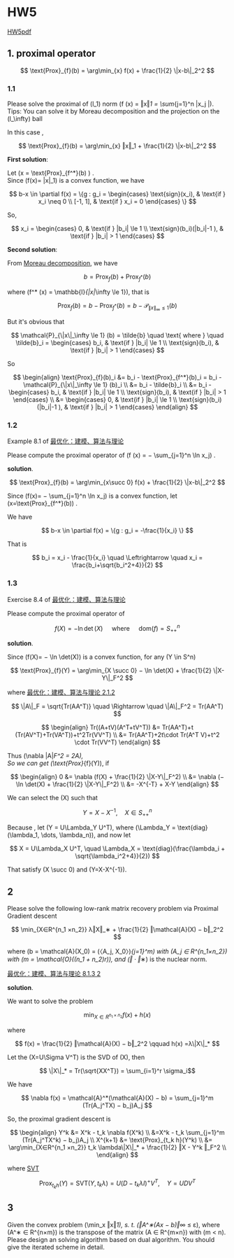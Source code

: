 # HW5

[HW5pdf](../HWpdf/Li%20-%20Homework%206%20of%20Optimization-2024”.pdf)


## 1. proximal operator

$$ \text{Prox}_{f}(b) = \arg\min_{x} f(x) + \frac{1}{2} \|x-b\|_2^2  $$

### 1.1

Please solve the proximal of \(l_1\) norm \(f (x) = ‖x‖_1 = \sum_{j=1}^n |x_j |\).    
Tips: You can solve it by Moreau decomposition and the projection on the \(l_\infty\) ball


In this case ,

$$ \text{Prox}_{f}(b) = \arg\min_{x} ‖x‖_1 + \frac{1}{2} \|x-b\|_2^2  $$

**First solution**:

Let \(x = \text{Prox}_{f^*}(b) \) .        
Since \(f(x)= \|x\|_1\) is a convex function, we have 

$$ b-x \in \partial f(x) = \{g : g_i = \begin{cases}
    \text{sign}(x_i), & \text{if } x_i \neq 0 \\
    [-1, 1], & \text{if } x_i = 0
\end{cases} \} $$

So, 

$$ x_i = \begin{cases}
    0, & \text{if } |b_i| \le 1 \\
    \text{sign}(b_i)(|b_i|-1 ), & \text{if } |b_i| > 1
\end{cases} $$


**Second solution**:

From [Moreau decomposition](../Algorithms/Proximal.md#moreau-decomposition), we have 

$$ b = \text{Prox}_{f}(b) + \text{Prox}_{f^*}(b) $$

where \(f^* (x) = \mathbb{I}_{\|x\|_\infty \le 1}\), that is

$$ \text{Prox}_{f}(b) = b - \text{Prox}_{f^*}(b) = b-\mathcal{P}_{\|x\|_\infty \le 1} (b) $$

But it's obvious that 

$$ \mathcal{P}_{\|x\|_\infty \le 1} (b) = \tilde{b} \quad \text{  where  } \quad \tilde{b}_i = \begin{cases}
    b_i, & \text{if } |b_i| \le 1 \\
    \text{sign}(b_i), & \text{if } |b_i| > 1
\end{cases} $$

So

$$ \begin{align}
    \text{Prox}_{f}(b)_i &= b_i - \text{Prox}_{f^*}(b)_i 
    = b_i - \mathcal{P}_{\|x\|_\infty \le 1} (b)_i         \\
    &= b_i - \tilde{b}_i    \\
    &= b_i - \begin{cases}
        b_i, & \text{if } |b_i| \le 1 \\
        \text{sign}(b_i), & \text{if } |b_i| > 1
    \end{cases}         \\
    &= \begin{cases}
        0, & \text{if } |b_i| \le 1 \\
        \text{sign}(b_i)(|b_i|-1 ), & \text{if } |b_i| > 1
    \end{cases}
\end{align} $$



### 1.2

Example 8.1 of [最优化：建模、算法与理论][Wen]

Please compute the proximal operator of \(f (x) = − \sum_{j=1}^n \ln x_j\) .


**solution**.

$$ \text{Prox}_{f}(b) = \arg\min_{x\succ 0} f(x) + \frac{1}{2} \|x-b\|_2^2  $$

Since \(f(x)= − \sum_{j=1}^n \ln x_j\) is a convex function, 
let \(x=\text{Prox}_{f^*}(b)\) .

We have

$$ b-x \in \partial f(x) = \{g : g_i = -\frac{1}{x_i} \} $$

That is

$$ b_i = x_i - \frac{1}{x_i} \quad \Leftrightarrow \quad x_i = \frac{b_i+\sqrt{b_i^2+4}}{2} $$



### 1.3

Exercise 8.4 of [最优化：建模、算法与理论][Wen]

Please compute the proximal operator of

$$ f (X) = − \ln \det(X) \quad \text{ where } \quad \text{dom}(f ) = S^n_{++} $$

**solution**.

Since \(f(X)= − \ln \det(X)\) is a convex function, for any \(Y \in S^n\)

$$ \text{Prox}_{f}(Y) = \arg\min_{X \succ 0} − \ln \det(X) + \frac{1}{2} \|X-Y\|_F^2  $$

where [最优化：建模、算法与理论 2.1.2][Wen]

$$ \|A\|_F = \sqrt{Tr(AA^T)} \quad \Rightarrow \quad \|A\|_F^2 = Tr(AA^T) $$

$$ \begin{align}
    Tr((A+tV)(A^T+tV^T)) &= Tr(AA^T)+t (Tr(AV^T)+Tr(VA^T))+t^2Tr(VV^T) \\
    &= Tr(AA^T)+2t\cdot Tr(A^T V)+t^2 \cdot Tr(VV^T)
\end{align} $$

Thus \(\nabla \|A\|_F^2 = 2A\),      
So we can get \(\text{Prox}_{f}(Y)\), if 

$$ \begin{align}
    0 &= \nabla (f(X) + \frac{1}{2} \|X-Y\|_F^2)     \\
    &= \nabla (− \ln \det(X) + \frac{1}{2} \|X-Y\|_F^2)     \\
    &= -X^{-T} + X-Y
\end{align}  $$

We can select the \(X\) such that

$$ Y=X-X^{-1}, \quad X\in S^n_{++} $$

Because , let \(Y = U\Lambda_Y U^T\), where \(\Lambda_Y = \text{diag}(\lambda_1, \dots, \lambda_n)\), 
and now let

$$ X = U\Lambda_X U^T, \quad \Lambda_X = \text{diag}(\frac{\lambda_i + \sqrt{\lambda_i^2+4}}{2}) $$

That satisfy \(X \succ 0\) and \(Y=X-X^{-1}\).


## 2

Please solve the following low-rank matrix recovery problem via Proximal Gradient descent 

$$ \min_{X∈R^{n_1 ×n_2}} λ‖X‖_∗ + \frac{1}{2} ‖\mathcal{A}(X) − b‖_2^2 $$

where \(b = \mathcal{A}(X_0) = (〈A_j, X_0〉)_{j=1}^m\) with \(A_j ∈ R^{n_1×n_2}\) with \(m = \mathcal{O}((n_1 + n_2)r)\), and \(‖ · ‖_∗\) is the nuclear norm.

[最优化：建模、算法与理论 8.1.3 2][Wen]

**solution**.


We want to solve the problem

$$ \min_{X∈R^{n_1 ×n_2}} f(x) + h(x) $$

where

$$ f(x) =  \frac{1}{2} ‖\mathcal{A}(X) − b‖_2^2 \qquad h(x) =λ\|X\|_* $$

Let the \(X=U\Sigma V^T\) is the SVD of \(X\), then

$$ \|X\|_* = Tr(\sqrt{XX^T}) = \sum_{i=1}^r \sigma_i$$

We have

$$ \nabla f(x) = \mathcal{A}^*(\mathcal{A}(X) − b) = \sum_{j=1}^m (Tr(A_j^TX) − b_j)A_j $$

So, the proximal gradient descent is

$$ \begin{align}
    Y^k &= X^k - t_k \nabla f(X^k)  \\
    &=X^k - t_k \sum_{j=1}^m (Tr(A_j^TX^k) − b_j)A_j        \\
    X^{k+1} &= \text{Prox}_{t_k h}(Y^k)     \\
    &= \arg\min_{X∈R^{n_1 ×n_2}} t_k \lambda\|X\|_* + \frac{1}{2} ‖X - Y^k ‖_F^2    \\
\end{align} $$

where [SVT](../Algorithms/Proximal.md#nuclear-norm)

$$ \text{Prox}_{t_k h}(Y) = \text{SVT}(Y, t_k\lambda) = U (D - t_k \lambda I)^+ V^T, \quad Y = U D V^T $$








## 3


Given the convex problem 
\(\min_x ‖x‖_1\), s. t. \(‖A^∗(Ax − b)‖_∞ ≤ ε\), where \(A^∗ ∈ R^{n×m}\) is the transpose of the matrix \(A ∈ R^{m×n}\) with \(m < n\). Please design an solving algorithm based on dual algorithm. You should give the iterated scheme in detail.












[Wen]: ../index.md#最优化建模算法与理论
